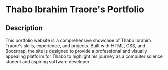 # Thabo Ibrahim Traore's Portfolio

## Description

This portfolio website is a comprehensive showcase of Thabo Ibrahim Traore's skills, experience, and projects. Built with HTML, CSS, and Bootstrap, the site is designed to provide a professional and visually appealing platform for Thabo to highlight his journey as a computer science student and aspiring software developer
